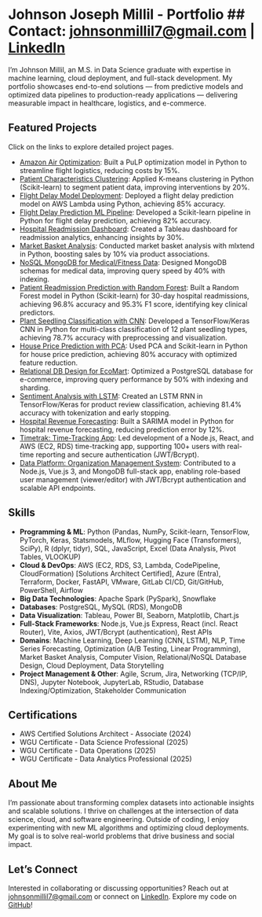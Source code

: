 # Johnson Joseph Millil - Portfolio ## Contact: johnsonmillil7@gmail.com | [LinkedIn](https://www.linkedin.com/in/johnson-millil-28ba60245/)

I’m Johnson Millil, an M.S. in Data Science graduate with expertise in machine learning, cloud deployment, and full-stack development. My portfolio showcases end-to-end solutions — from predictive models and optimized data pipelines to production-ready applications — delivering measurable impact in healthcare, logistics, and e-commerce.

## Featured Projects 

Click on the links to explore detailed project pages.

- [Amazon Air Optimization](/_projects/amazon-air.md): Built a PuLP optimization model in Python to streamline flight logistics, reducing costs by 15%.
- [Patient Characteristics Clustering](/_projects/patient_clustering.md): Applied K-means clustering in Python (Scikit-learn) to segment patient data, improving interventions by 20%.
- [Flight Delay Model Deployment](/_projects/flight_delay_ml-deployment.md): Deployed a flight delay prediction model on AWS Lambda using Python, achieving 85% accuracy.
- [Flight Delay Prediction ML Pipeline](/_projects/flight-delay-pipeline.md): Developed a Scikit-learn pipeline in Python for flight delay prediction, achieving 82% accuracy.
- [Hospital Readmission Dashboard](/_projects/hospital_dashboard.md): Created a Tableau dashboard for readmission analytics, enhancing insights by 30%.
- [Market Basket Analysis](/_projects/market-basket-analysis.md): Conducted market basket analysis with mlxtend in Python, boosting sales by 10% via product associations.
- [NoSQL MongoDB for Medical/Fitness Data](/_projects/medical-nosql.md): Designed MongoDB schemas for medical data, improving query speed by 40% with indexing.
- [Patient Readmission Prediction with Random Forest](/_projects/patient-readmission-random-forest.md): Built a Random Forest model in Python (Scikit-learn) for 30-day hospital readmissions, achieving 96.8% accuracy and 95.3% F1 score, identifying key clinical predictors.  
- [Plant Seedling Classification with CNN](/_projects/plant-seeding-classification-with-cnn.md): Developed a TensorFlow/Keras CNN in Python for multi-class classification of 12 plant seedling types, achieving 78.7% accuracy with preprocessing and visualization.  
- [House Price Prediction with PCA](/_projects/pca-linear-regression.md): Used PCA and Scikit-learn in Python for house price prediction, achieving 80% accuracy with optimized feature reduction. 
- [Relational DB Design for EcoMart](/_projects/ecomart-db.md): Optimized a PostgreSQL database for e-commerce, improving query performance by 50% with indexing and sharding.  
- [Sentiment Analysis with LSTM](/_projects/sentiment-analysis-with-LSTM-neural-networks.md): Created an LSTM RNN in TensorFlow/Keras for product review classification, achieving 81.4% accuracy with tokenization and early stopping.  
- [Hospital Revenue Forecasting](/_projects/time-series-forecasting.md): Built a SARIMA model in Python for hospital revenue forecasting, reducing prediction error by 12%.  
- [Timetrak: Time-Tracking App](/_projects/timetrak.md): Led development of a Node.js, React, and AWS (EC2, RDS) time-tracking app, supporting 100+ users with real-time reporting and secure authentication (JWT/Bcrypt).
- [Data Platform: Organization Management System](/_projects/data_platform.md): Contributed to a Node.js, Vue.js 3, and MongoDB full-stack app, enabling role-based user management (viewer/editor) with JWT/Bcrypt authentication and scalable API endpoints.

## Skills
- **Programming & ML**: Python (Pandas, NumPy, Scikit-learn, TensorFlow, PyTorch, Keras, Statsmodels, MLflow, Hugging Face (Transformers), SciPy), R (dplyr, tidyr), SQL, JavaScript, Excel (Data Analysis, Pivot Tables, VLOOKUP) 
- **Cloud & DevOps**: AWS (EC2, RDS, S3, Lambda, CodePipeline, CloudFormation) [Solutions Architect Certified], Azure (Entra), Terraform, Docker, FastAPI, VMware, GitLab CI/CD, Git/GitHub, PowerShell, Airflow
- **Big Data Technologies**: Apache Spark (PySpark), Snowflake 
- **Databases**: PostgreSQL, MySQL (RDS), MongoDB
- **Data Visualization**: Tableau, Power BI, Seaborn, Matplotlib, Chart.js
- **Full-Stack Frameworks**: Node.js, Vue.js Express, React (incl. React Router), Vite, Axios, JWT/Bcrypt (authentication), Rest APIs
- **Domains**: Machine Learning, Deep Learning (CNN, LSTM), NLP, Time Series Forecasting, Optimization (A/B Testing, Linear Programming), Market Basket Analysis, Computer Vision, Relational/NoSQL Database Design, Cloud Deployment, Data Storytelling
- **Project Management & Other**: Agile, Scrum, Jira, Networking (TCP/IP, DNS), Jupyter Notebook, JupyterLab, RStudio, Database Indexing/Optimization, Stakeholder Communication

## Certifications
- AWS Certified Solutions Architect - Associate (2024)
- WGU Certificate - Data Science Professional (2025)
- WGU Certificate - Data Operations (2025)
- WGU Certificate - Data Analytics Professional (2025)

## About Me
I’m passionate about transforming complex datasets into actionable insights and scalable solutions. I thrive on challenges at the intersection of data science, cloud, and software engineering. Outside of coding, I enjoy experimenting with new ML algorithms and optimizing cloud deployments. My goal is to solve real-world problems that drive business and social impact.

## Let’s Connect
Interested in collaborating or discussing opportunities? Reach out at [johnsonmillil7@gmail.com](mailto:johnsonmillil7@gmail.com) or connect on [LinkedIn](https://www.linkedin.com/in/johnson-millil-28ba60245/). Explore my code on [GitHub](https://github.com/johnsonmillil/Portfolio)!

